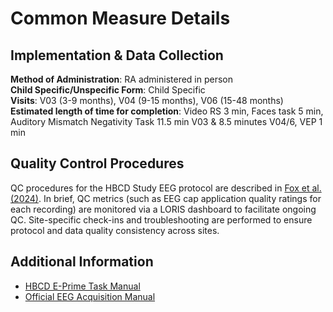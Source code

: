 # Common Measure Details

## Implementation & Data Collection
**Method of Administration**: RA administered in person  
**Child Specific/Unspecific Form**: Child Specific  
**Visits**: V03 (3-9 months), V04 (9-15 months), V06 (15-48 months)  
**Estimated length of time for completion**: Video RS 3 min, Faces task 5 min, Auditory Mismatch Negativity Task 11.5 min V03 & 8.5 minutes V04/6, VEP 1 min    

## Quality Control Procedures
QC procedures for the HBCD Study EEG protocol are described in [Fox et al. (2024)](https://doi.org/10.1016/j.dcn.2024.101447). In brief, QC metrics (such as EEG cap application quality ratings for each recording) are monitored via a LORIS dashboard to facilitate ongoing QC. Site-specific check-ins and troubleshooting are performed to ensure protocol and data quality consistency across sites.

## Additional Information
- [HBCD E-Prime Task Manual](https://docs.google.com/document/d/1PghQQpLbxjQavtVlHyIz7JVJxlyKcC4Do8z8j7srdaI/edit?usp=sharing)  
- [Official EEG Acquisition Manual](https://docs.google.com/document/d/1tjrFJzntHOqJOrq-SRGy2Z0LOj56MFsZ2ZocgrUogSs/edit?usp=sharing)


